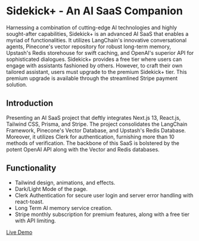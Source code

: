 # Sidekick+ - An AI SaaS Companion

Harnessing a combination of cutting-edge AI technologies and highly sought-after capabilities, Sidekick+ is an advanced AI SaaS that enables a myriad of functionalities. It utilizes LangChain's innovative conversational agents, Pinecone's vector repository for robust long-term memory, Upstash's Redis storehouse for swift caching, and OpenAI's superior API for sophisticated dialogues. Sidekick+ provides a free tier where users can engage with assistants fashioned by others. However, to craft their own tailored assistant, users must upgrade to the premium Sidekick+ tier. This premium upgrade is available through the streamlined Stripe payment solution.

## Introduction

Presenting an AI SaaS project that deftly integrates Next.js 13, React.js, Tailwind CSS, Prisma, and Stripe. The project consolidates the LangChain Framework, Pinecone's Vector Database, and Upstash's Redis Database. Moreover, it utilizes Clerk for authentication, furnishing more than 10 methods of verification. The backbone of this SaaS is bolstered by the potent OpenAI API along with the Vector and Redis databases.

## Functionality
- Tailwind design, animations, and effects.
- Dark/Light Mode of the page.
- Clerk Authentication for secure user login and server error handling with react-toast.
- Long Term AI memory service creation.
- Stripe monthly subscription for premium features, along with a free tier with API limiting.

[Live Demo](https://ai-sidekick.vercel.app/)
